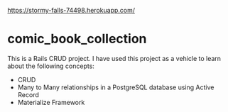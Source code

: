 https://stormy-falls-74498.herokuapp.com/

# comic_book_collection

This is a Rails CRUD project. I have used this project as a vehicle to learn about the following concepts:
* CRUD
* Many to Many relationships in a PostgreSQL database using Active Record
* Materialize Framework
